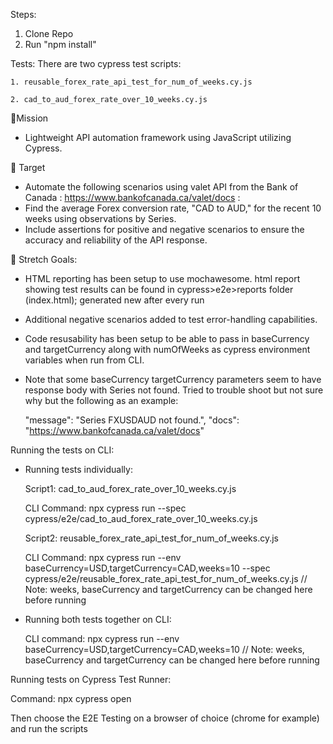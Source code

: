 Steps:

1.  Clone Repo
2.  Run "npm install"

Tests:
There are two cypress test scripts:

    1. reusable_forex_rate_api_test_for_num_of_weeks.cy.js
    
    2. cad_to_aud_forex_rate_over_10_weeks.cy.js

🚀Mission

- Lightweight API automation framework using JavaScript utilizing Cypress.

🎯 Target

- Automate the following scenarios using valet API from the Bank of Canada :
  https://www.bankofcanada.ca/valet/docs :
- Find the average Forex conversion rate, "CAD to AUD," for the recent 10 weeks using
  observations by Series.
- Include assertions for positive and negative scenarios to ensure the accuracy and reliability of
  the API response.

💪 Stretch Goals:

- HTML reporting has been setup to use mochawesome.
  html report showing test results can be found in cypress>e2e>reports folder (index.html); generated new after every run
- Additional negative scenarios added to test error-handling capabilities.
- Code resusability has been setup to be able to pass in baseCurrency and targetCurrency along with numOfWeeks as cypress environment variables when run from CLI.
- Note that some baseCurrency targetCurrency parameters seem to have response body with Series not found. Tried to trouble shoot but not sure why but the following as an example:

  "message": "Series FXUSDAUD not found.",
  "docs": "https://www.bankofcanada.ca/valet/docs"

Running the tests on CLI:

- Running tests individually:
  
  Script1: cad_to_aud_forex_rate_over_10_weeks.cy.js

  CLI Command: npx cypress run --spec cypress/e2e/cad_to_aud_forex_rate_over_10_weeks.cy.js


  Script2: reusable_forex_rate_api_test_for_num_of_weeks.cy.js
  
  CLI Command: npx cypress run --env baseCurrency=USD,targetCurrency=CAD,weeks=10 --spec cypress/e2e/reusable_forex_rate_api_test_for_num_of_weeks.cy.js  // Note: weeks, baseCurrency and targetCurrency can be changed here before running


- Running both tests together on CLI:
  
  CLI command: npx cypress run --env baseCurrency=USD,targetCurrency=CAD,weeks=10 // Note: weeks, baseCurrency and targetCurrency can be changed here before running

  

Running tests on Cypress Test Runner:
  
  Command: npx cypress open

  Then choose the E2E Testing on a browser of choice (chrome for example) and run the scripts
